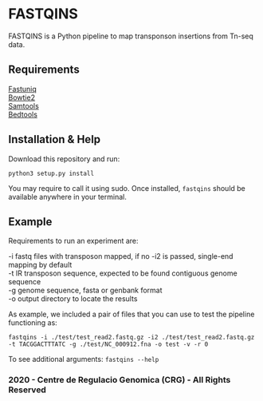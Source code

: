 # FASTQINS
FASTQINS is a Python pipeline to map transponson insertions from Tn-seq data. 

## Requirements
  [Fastuniq](https://sourceforge.net/projects/fastuniq/) <br /> 
  [Bowtie2](http://bowtie-bio.sourceforge.net/bowtie2/manual.shtml)<br />
  [Samtools](http://www.htslib.org/)<br/>
  [Bedtools](https://bedtools.readthedocs.io/en/latest/)

## Installation & Help

Download this repository and run:

`python3 setup.py install`

You may require to call it using sudo. Once installed, `fastqins` should be available anywhere in your terminal. 

## Example

Requirements to run an experiment are: 

  -i fastq files with transposon mapped, if no -i2 is passed, single-end mapping by default <br />
  -t IR transposon sequence, expected to be found contiguous genome sequence  <br />
  -g genome sequence, fasta or genbank format  <br />
  -o output directory to locate the results

As example, we included a pair of files that you can use to test the pipeline functioning as:

`fastqins -i ./test/test_read2.fastq.gz -i2 ./test/test_read2.fastq.gz -t TACGGACTTTATC -g ./test/NC_000912.fna -o test -v -r 0`

To see additional arguments:
`fastqins --help`

### 2020 - Centre de Regulacio Genomica (CRG) - All Rights Reserved
